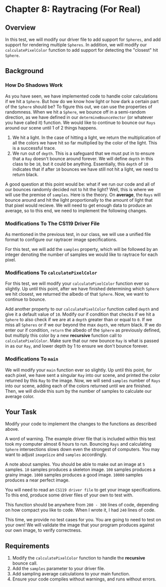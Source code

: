 # Chapter 8: Raytracing (For Real)

## Overview

In this test, we will modify our driver file to add support for `Spheres`, and add support for rendering multiple `Spheres`. In addition, we will modify our `calculatePixelColor` function to add support for detecting the "closest" hit `Sphere`.

## Background

### How Do Shadows Work

As you have seen, we have implemented code to handle color calculations if we hit a `Sphere`. But how do we know how light or how dark a certain part of the `Sphere` should be? To figure this out, we can use the properties of randomness. When we hit a `Sphere`, we bounce off in a semi-random direction, as we have defined in our `determineBounceVector` (or whatever you have called it) function. We would like to continue to bounce our `Rays` around our scene until 1 of 2 things happens.

1. We hit a light. In the case of hitting a light, we return the multiplication of all the colors we have hit so far multiplied by the color of the light. This is a successful trace.
2. We run out of `depth`. This is a safeguard that we must put in to ensure that a `Ray` doesn't bounce around forever. We will define `depth` in this class to be `10`, but it could be anything. Essentially, this `depth` of `10` indicates that if after `10` bounces we have still not hit a light, we need to return black.

A good question at this point would be: what if we run our code and all of our bounces randomly decided not to hit the light? Well, this is where we will use the premise of `samples`. Here is the theory. On **average**, the `Rays` will bounce around and hit the light proportionally to the amount of light that that pixel would recieve. We will need to get enough data to produce an average, so to this end, we need to implement the following changes.

### Modifications To The CS119 Driver File

As mentioned in the previous test, in our class, we will use a unified file format to configure our raytracer image specifications.

For this test, we will add the `samples` property, which will be followed by an integer denoting the number of samples we would like to raytrace for each pixel.

### Modifications To `calculatePixelColor`

For this test, we will modify your `calculatePixelColor` function ever so slightly. Up until this point, after we have finished determining which `Sphere` we hit closest, we returned the albedo of that `Sphere`. Now, we want to continue to bounce. 

Add another property to our `calculatePixelColor` function called `depth` and give it a default value of `10`. Modify our if condition that checks if we hit a `Sphere` to also check if we are at a `depth` greater than or equal to `0`. If we miss all `Spheres` or if we our beyond the max `depth`, we return black. If we do enter our if condition, `return` the albedo of the `Sphere` as previously defined, but multiply this color by a new **recursive** function call to `calculatePixelColor`. Make sure that our new bounce `Ray` is what is passed in as our `Ray`, and lower depth by 1 to ensure we don't bounce forever.

### Modifications To `main`

We will modify your `main` function ever so slightly. Up until this point, for each pixel, we have sent a singular `Ray` into our scene, and printed the color returned by this `Ray` to the image. Now, we will send `samples` number of `Rays` into our scene, adding each of the colors returned until we are finished. Then, we will divide this sum by the number of samples to calculate our average color.

## Your Task

Modify your code to implement the changes to the functions as described above. 

A word of warning. The example driver file that is included within this test took my computer almost 6 hours to run. Bouncing `Rays` and calculating `Sphere` intersections slows down even the strongest of computers. You may want to adjust `imageSize` and `samples` accordingly. 

A note about samples. You should be able to make out an image at `5` samples. `10` samples produces a skeleton image. `100` samples produces a grainy image. `1000` samples produces a good image. `10000` samples produces a near perfect image.

You will need to read an `CS119 driver file` to get your image specifications. To this end, produce some driver files of your own to test with.

This function should be anywhere from `200 - 300` lines of code, depending on how compact you like to code. When I wrote it, I had `240` lines of code.

This time, we provide no test cases for you. You are going to need to test on your own! We will validate the image that your program produces against our own image, to verify correctness.

## Requirements

1. Modify the `calculatePixelColor` function to handle the **recursive** bounce call.
2. Add the `samples` parameter to your driver file.
3. Add sampling average calculations to your main function.
4. Ensure your code compiles without warnings, and runs without errors.
